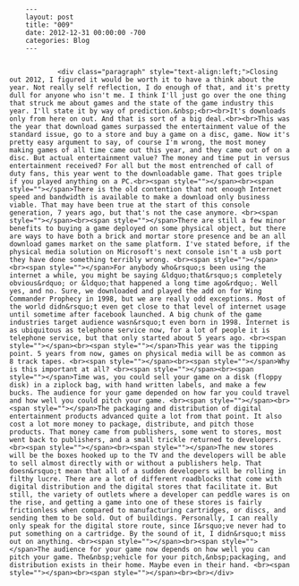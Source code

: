 
        ---
        layout: post
        title: "009"
        date: 2012-12-31 00:00:00 -700
        categories: Blog
        ---

        
				<div class="paragraph" style="text-align:left;">Closing out 2012, I figured it would be worth it to have a think about the year. Not really self reflection, I do enough of that, and it's pretty dull for anyone who isn't me. I think I'll just go over the one thing that struck me about games and the state of the game industry this year. I'll state it by way of prediction.&nbsp;<br><br>It's downloads only from here on out. And that is sort of a big deal.<br><br>This was the year that download games surpassed the entertainment value of the standard issue, go to a store and buy a game on a disc, game. Now it's pretty easy argument to say, of course I'm wrong, the most money making games of all time came out this year, and they came out of on a disc. But actual entertainment value? The money and time put in versus entertainment received? For all but the most entrenched of call of duty fans, this year went to the downloadable game. That goes triple if you played anything on a PC.<br><span style=""></span><br><span style=""></span>There is the old contention that not enough Internet speed and bandwidth is available to make a download only business viable. That may have been true at the start of this console generation, 7 years ago, but that's not the case anymore. <br><span style=""></span><br><span style=""></span>There are still a few minor benefits to buying a game deployed on some physical object, but there are ways to have both a brick and mortar store presence and be an all download games market on the same platform. I've stated before, if the physical media solution on Microsoft's next console isn't a usb port they have done something terribly wrong. <br><span style=""></span><br><span style=""></span>For anybody who&rsquo;s been using the internet a while, you might be saying &ldquo;that&rsquo;s completely obvious&rdquo; or &ldquo;that happened a long time ago&rdquo;. Well yes, and no. Sure, we downloaded and played the add on for Wing Commander Prophecy in 1998, but we are really odd exceptions. Most of the world didn&rsquo;t even get close to that level of internet usage until sometime after facebook launched. A big chunk of the game industries target audience wasn&rsquo;t even born in 1998. Internet is as ubiquitous as telephone service now, for a lot of people it is telephone service, but that only started about 5 years ago. <br><span style=""></span><br><span style=""></span>This year was the tipping point. 5 years from now, games on physical media will be as common as 8 track tapes. <br><span style=""></span><br><span style=""></span>Why is this important at all? <br><span style=""></span><br><span style=""></span>Time was, you could sell your game on a disk (floppy disk) in a ziplock bag, with hand written labels, and make a few bucks. The audience for your game depended on how far you could travel and how well you could pitch your game. <br><span style=""></span><br><span style=""></span>The packaging and distribution of digital entertainment products advanced quite a lot from that point. It also cost a lot more money to package, distribute, and pitch those products. That money came from publishers, some went to stores, most went back to publishers, and a small trickle returned to developers. <br><span style=""></span><br><span style=""></span>The new stores will be the boxes hooked up to the TV and the developers will be able to sell almost directly with or without a publishers help. That doesn&rsquo;t mean that all of a sudden developers will be rolling in filthy lucre. There are a lot of different roadblocks that come with digital distribution and the digital stores that facilitate it. But still, the variety of outlets where a developer can peddle wares is on the rise, and getting a game into one of these stores is fairly frictionless when compared to manufacturing cartridges, or discs, and sending them to be sold. Out of buildings. Personally, I can really only speak for the digital store route, since I&rsquo;ve never had to put something on a cartridge. By the sound of it, I didn&rsquo;t miss out on anything. <br><span style=""></span><br><span style=""></span>The audience for your game now depends on how well you can pitch your game. The&nbsp;vehicle for your pitch,&nbsp;packaging, and distribution exists in their home. Maybe even in their hand. <br><span style=""></span><br><span style=""></span><br><br></div>

		
        